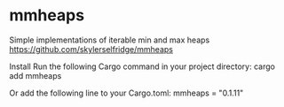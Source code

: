 # mmheaps

Simple implementations of iterable min and max heaps
https://github.com/skylerselfridge/mmheaps

Install
Run the following Cargo command in your project directory:
cargo add mmheaps

Or add the following line to your Cargo.toml:
mmheaps = "0.1.11"
